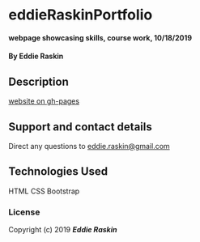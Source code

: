 

# eddieRaskinPortfolio

#### webpage showcasing skills, course work, 10/18/2019

#### By Eddie Raskin

## Description

[website on gh-pages](https://faz00li.github.io/eddieRaskinPortfolio)

## Support and contact details

Direct any questions to eddie.raskin@gmail.com

## Technologies Used

HTML
CSS
Bootstrap

### License


Copyright (c) 2019 **_Eddie Raskin_**
